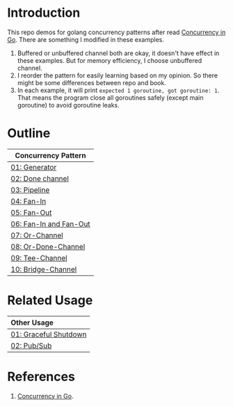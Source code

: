 # Introduction

This repo demos for golang concurrency patterns after read [Concurrency in Go](https://www.oreilly.com/library/view/concurrency-in-go/9781491941294/). There are something I modified in these examples.

1. Buffered or unbuffered channel both are okay, it doesn't have effect in these examples. But for memory efficiency, I choose unbuffered channel.
2. I reorder the pattern for easily learning based on my opinion. So there might be some differences between repo and book. 
3. In each example, it will print `expected 1 goroutine, got goroutine: 1`. That means the program close all goroutines safely (except main goroutine) to avoid goroutine leaks.

# Outline



| Concurrency Pattern                           |
|-----------------------------------------------|
 | [01: Generator](./01-generator)               | 
 | [02: Done channel](./02-done-channel)         | 
 | [03: Pipeline](./03-pipeline)                 | 
 | [04: Fan-In](./04-fan-in)                     | 
 | [05: Fan-Out](./05-fan-out)                   | 
 | [06: Fan-In and Fan-Out](./06-fan-in-fan-out) |
 | [07: Or-Channel](./07-or-channel)             |
 | [08: Or-Done-Channel](./08-or-done-channel)   |
 | [09: Tee-Channel](./09-tee-channel)           |
 | [10: Bridge-Channel](./10-bridge-channel)     |

# Related Usage

| Other Usage                                  |
|:---------------------------------------------|
| [01: Graceful Shutdown](./other/01-graceful) | 
| [02: Pub/Sub](./other/02-pub-sub)            |

# References

1. [Concurrency in Go](https://www.oreilly.com/library/view/concurrency-in-go/9781491941294/). 